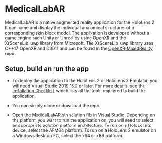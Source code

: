 # MedicalLabAR
MedicalLabAR is a native augmented reality application for the HoloLens 2. It can name and display the individual anatomical structures of a corresponding skin block model. The applikation is developed without a game engine such Unity or Unreal by using OpenXR and the XrSceneLib_uwp library from Microsoft. The XrSceneLib_uwp library uses C++17, OpenXR and D3D11 and can be found in the [OpenXR-MixedReality](https://github.com/microsoft/OpenXR-MixedReality) repo.

## Setup, build an run the app
- To deploy the application to the HoloLens 2 or HoloLens 2 Emulator, you will need Visual Studio 2019 16.2 or later. For more details, see the [Installation 
Checklist](https://learn.microsoft.com/en-us/windows/mixed-reality/develop/install-the-tools#installation-checklist), which lists all the tools requiered to build the application.

- You can simply clone or download the repo.

- Open the MedicalLabAR.sln solution file in Visual Studio. Depending on the platform you want to run the application on, you will need to select an appropriate solution platform architecture. To run on a HoloLens 2 device, select the ARM64 platform. To run on a HoloLens 2 emulator on a Windows desktop PC, select the x64 or x86 platform. 
